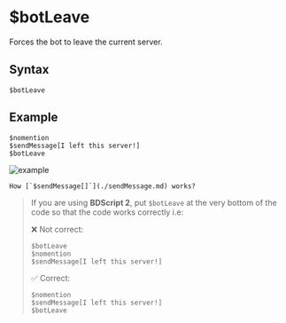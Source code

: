 # $botLeave
Forces the bot to leave the current server.

## Syntax
```
$botLeave
```

## Example
```
$nomention
$sendMessage[I left this server!]
$botLeave
```
![example](https://user-images.githubusercontent.com/113303649/210329580-8237da8e-762c-422f-9408-f0e734a21657.png)

```admonish question title="What is this?"
How [`$sendMessage[]`](./sendMessage.md) works?
```

> If you are using **BDScript 2**, put `$botLeave` at the very bottom of the code so that the code works correctly i.e:
> 
> ❌ Not correct:
> ```
> $botLeave
> $nomention
> $sendMessage[I left this server!]
> ```
> 
> ✅ Correct:
> ```
> $nomention
> $sendMessage[I left this server!]
> $botLeave
> ```
